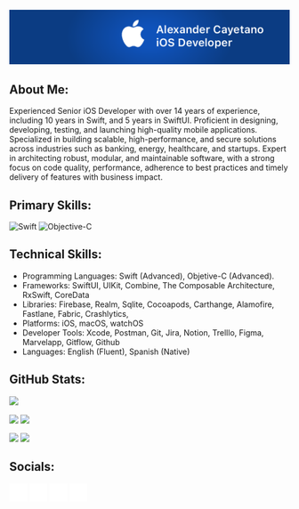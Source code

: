 ![](https://github.com/sralexco/sralexco/blob/main/logo-github.png) 

## About Me:
Experienced Senior iOS Developer with over 14 years of experience, including 10 years in Swift, and 5 years in SwiftUI. Proficient in designing, developing, testing, and launching high-quality mobile applications. Specialized in building scalable, high-performance, and secure solutions across industries such as banking, energy, healthcare, and startups. Expert in architecting robust, modular, and maintainable software, with a strong focus on code quality, performance, adherence to best practices and timely delivery of features with business impact.

## Primary Skills:
![Swift](https://img.shields.io/badge/swift-F54A2A?style=for-the-badge&logo=swift&logoColor=white) ![Objective-C](https://img.shields.io/badge/OBJECTIVE--C-%233A95E3.svg?style=for-the-badge&logo=apple&logoColor=white)

## Technical Skills:
-	Programming Languages: Swift (Advanced), Objetive-C (Advanced).
-	Frameworks: SwiftUI, UIKit, Combine, The Composable Architecture, RxSwift, CoreData
-	Libraries:  Firebase, Realm, Sqlite, Cocoapods, Carthange,  Alamofire, Fastlane, Fabric, Crashlytics,
-	Platforms: iOS, macOS, watchOS
-	Developer Tools: Xcode, Postman, Git, Jira, Notion, Trelllo, Figma, Marvelapp, Gitflow, Github
-	Languages: English (Fluent), Spanish (Native)

## GitHub Stats:
![](http://github-profile-summary-cards.vercel.app/api/cards/profile-details?username=sralexco&theme=nord_dark)<br/>

![](http://github-profile-summary-cards.vercel.app/api/cards/repos-per-language?username=sralexco&theme=nord_dark&exclude=) 
![](http://github-profile-summary-cards.vercel.app/api/cards/most-commit-language?username=sralexco&theme=nord_dark&exclude=)<br/>

![](http://github-profile-summary-cards.vercel.app/api/cards/stats?username=sralexco&theme=nord_dark)
![](http://github-profile-summary-cards.vercel.app/api/cards/productive-time?username=sralexco&theme=nord_dark&utcOffset=+5.00)<br/>

## Socials:
<a href="https://www.linkedin.com/in/sralexco" target="_blank" rel="noreferrer"><img src="https://github.com/sralexco/sralexco/blob/main/icon-linkedin.png" width="32" height="32" alt="Linkedin" title="Linkedin" /></a>
<a href="https://portfolio-sralexco.vercel.app/" target="_blank" rel="noreferrer"><img src="https://github.com/sralexco/sralexco/blob/main/icon-portfolio.png" width="32" height="32" alt="Portfolio" title="Portfolio" /></a>
<a href="https://www.youtube.com/@sralexco" target="_blank" rel="noreferrer"><img src="https://github.com/sralexco/sralexco/blob/main/icon-youtube.png" width="32" height="32" alt="YouTube" title="YouTube" /></a>
<a href="https://www.hackerrank.com/profile/sralexco" target="_blank" rel="noreferrer"><img src="https://github.com/sralexco/sralexco/blob/main/icon-hackerrank.png" width="32" height="32" alt="HackerRank" title="HackerRank" /></a>



